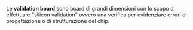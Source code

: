 Le **validation board** sono board di grandi dimensioni con lo scopo di effettuare "silicon validation" ovvero una verifica per evidenziare errori di progettazione o di strutturazione del chip.